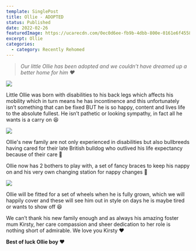 ```yaml
---
template: SinglePost
title: Ollie - ADOPTED
status: Published
date: 2022-02-26
featuredImage: https://ucarecdn.com/0ec0d6ee-fb9b-4dbb-800e-0161e6f4558f/-/crop/513x494/0,29/-/preview/
excerpt: Ollie
categories:
  - category: Recently Rehomed
---
```

> *Our little Ollie has been adopted and we couldn’t have dreamed up a better home for him ❤️*




![](https://ucarecdn.com/6888e836-f4ec-41b8-a32b-74a14c27f55a/)

Little Ollie was born with disabilities to his back legs which affects his mobility which in turn means he has incontinence and this unfortunately isn’t something that can be fixed BUT he is so happy, content and lives life to the absolute fullest. He isn’t pathetic or looking sympathy, in fact all he wants is a carry on 😆




![](https://ucarecdn.com/9b702088-4e50-4cb2-81b6-369979bbce68/)

Ollie's new family are not only experienced in disabilities but also bullbreeds having cared for their late British bulldog who outlived his life expectancy because of their care 🥰


Ollie now has 2 bothers to play with, a set of fancy braces to keep his nappy on and his very own changing station for nappy changes 🐶

![](https://ucarecdn.com/2e01ce85-f7ff-4332-98f8-e605f4f6f870/)


Ollie will be fitted for a set of wheels when he is fully grown, which we will happily cover and these will see him out in style on days he is maybe tired or wants to show off 😆


We can’t thank his new family enough and as always his amazing foster mum Kirsty, her care compassion and sheer dedication to her role is nothing short of admirable. We love you Kirsty ❤️


**Best of luck Ollie boy ❤️**